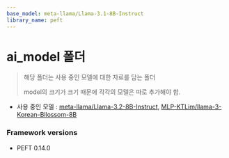 ```yaml
---
base_model: meta-llama/Llama-3.1-8B-Instruct
library_name: peft
---
```

# ai_model 폴더

> 해당 폴더는 사용 중인 모델에 대한 자료를 담는 폴더
>
> model의 크기가 크기 때문에 각각의 모델은 따로 추가해야 함.
>

- 사용 중인 모델 : [meta-llama/Llama-3.2-8B-Instruct](https://huggingface.co/meta-llama/), [MLP-KTLim/llama-3-Korean-Bllossom-8B](https://huggingface.co/MLP-KTLim)
### Framework versions

- PEFT 0.14.0
